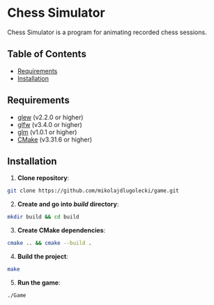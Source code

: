 # Chess Simulator
Chess Simulator is a program for animating recorded chess sessions.
## Table of Contents
* [Requirements](#requirements)
* [Installation](#installation)
## Requirements
* [glew](https://github.com/nigels-com/glew) (v2.2.0 or higher)
* [glfw](https://github.com/glfw/glfw) (v3.4.0 or higher)
* [glm](https://github.com/g-truc/glm) (v1.0.1 or higher)
* [CMake](https://cmake.org) (v3.31.6 or higher)
## Installation
1. **Clone repository**:
```bash
git clone https://github.com/mikolajdlugolecki/game.git
```
2. **Create and go into _build_ directory**:
```bash
mkdir build && cd build
```
3. **Create CMake dependencies**:
```bash
cmake .. && cmake --build .
```
4. **Build the project**:
```bash
make
```
5. **Run the game**:
```bash
./Game
```
